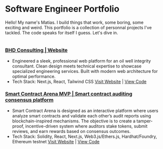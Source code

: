 # Software Engineer Portfolio
Hello! My name's Matias. I build things that work, some boring, some exciting and weird. This portfolio is a collection of personnal projects I've tackled.
The code speaks for itself I guess. Let's dive in.
#
### [BHD Consulting | Website](https://github.com/l3miage-freundgm/DHBConsulting-website)
- Engineered a sleek, professional web platform for an oil well integrity consultant. Clean design meets technical expertise to showcase specialized engineering services. Built with modern web architecture for optimal performance.
- Tech Stack: Next.js, React, Tailwind CSS
[Visit Website](https://bhd-consulting-website.vercel.app/) | [View Code](https://github.com/l3miage-freundgm/DHBConsulting-website)
### [Smart Contract Arena MVP | Smart contract auditing consensus platform]()
- Smart Contract Arena is designed as an interactive platform where users analyze smart contracts and validate each other’s audit reports using blockchain-inspired mechanisms. The objective is to create a tamper-proof, incentive-driven system where auditors stake tokens, submit reviews, and earn rewards based on consensus outcomes.
- Tech Stack: Solidity, React, Next.js, Web3.js/Ethers.js, Hardhat/Foundry, Ethereum testnet
[Visit Website]() | [View Code]()
